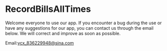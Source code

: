 # RecordBillsAllTimes



Welcome everyone to use our app. If you encounter a bug during the use or have any suggestions for our app, you can contact us through the email below. We will correct and improve as soon as possible.





Email:ycx_836229948@sina.com
